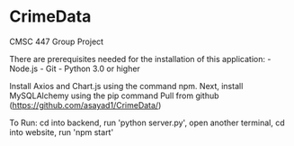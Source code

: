 # CrimeData
CMSC 447 Group Project 

There are prerequisites needed for the installation of this application:
    - Node.js 
    - Git
    - Python 3.0 or higher

Install Axios and Chart.js using the command npm.
Next, install MySQLAlchemy using the pip command
Pull from github (https://github.com/asayad1/CrimeData/)

To Run:
cd into backend,
run 'python server.py',
open another terminal,
cd into website,
run 'npm start'
